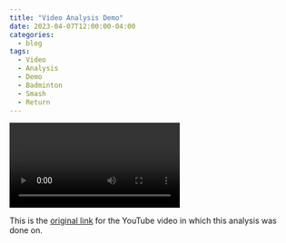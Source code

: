 ```yaml
---
title: "Video Analysis Demo"
date: 2023-04-07T12:00:00-04:00
categories:
  - blog
tags:
  - Video
  - Analysis
  - Demo
  - Badminton
  - Smash
  - Return
---
```


<Here is a video analysis of a badminton smash return completed by DartFish Pro.>
<The video consists of analysis of things such as joint angles and stance during the set-up, the return, and the follow through of the smash return.>

<Video>(assets/images/Badminton_Smash_Receive_VA.Storyboard)

This is the [original link](https://youtu.be/gwDNZsEEvJ4?t=20) for the YouTube video in which this analysis was done on.
